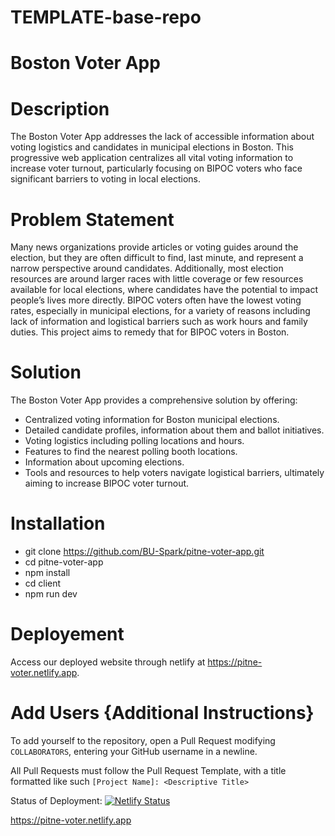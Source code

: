 # TEMPLATE-base-repo

# Boston Voter App

# Description
The Boston Voter App addresses the lack of accessible information about voting logistics and candidates in municipal elections in Boston. This progressive web application centralizes all vital voting information to increase voter turnout, particularly focusing on BIPOC voters who face significant barriers to voting in local elections. 

# Problem Statement
Many news organizations provide articles or voting guides around the election, but they are often difficult to find, last minute, and represent a narrow perspective around candidates. Additionally, most election resources are around larger races with little coverage or few resources available for local elections, where candidates have the potential to impact people’s lives more directly. BIPOC voters often have the lowest voting rates, especially in municipal elections, for a variety of reasons including lack of information and logistical barriers such as work hours and family duties. This project aims to remedy that for BIPOC voters in Boston.

# Solution
The Boston Voter App provides a comprehensive solution by offering:

* Centralized voting information for Boston municipal elections.
* Detailed candidate profiles, information about them and ballot initiatives.
* Voting logistics including polling locations and hours.
* Features to find the nearest polling booth locations.
* Information about upcoming elections.
* Tools and resources to help voters navigate logistical barriers, ultimately aiming to increase BIPOC voter turnout.

# Installation
* git clone https://github.com/BU-Spark/pitne-voter-app.git
* cd pitne-voter-app 
* npm install
* cd client
* npm run dev

# Deployement 
Access our deployed website through netlify at https://pitne-voter.netlify.app.



# Add Users {Additional Instructions}
To add yourself to the repository, open a Pull Request modifying `COLLABORATORS`, entering your GitHub username in a newline.

All Pull Requests must follow the Pull Request Template, with a title formatted like such `[Project Name]: <Descriptive Title>`

Status of Deployment:
[![Netlify Status](https://api.netlify.com/api/v1/badges/2475ff74-781c-4ac2-b8c6-3966fa276ea6/deploy-status)](https://app.netlify.com/sites/pitne-voter/deploys)

https://pitne-voter.netlify.app
